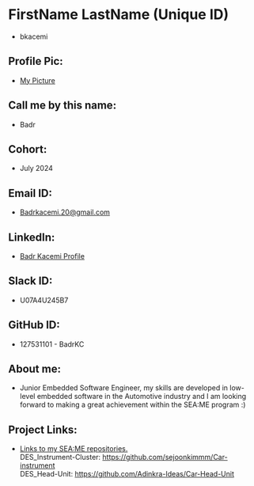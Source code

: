 # FirstName LastName (Unique ID)
- bkacemi
## Profile Pic: 
- [My Picture](https://avatars.githubusercontent.com/u/127531101?s=400&u=86ab8337761f924a83696dd315398a5719433b65&v=4)
## Call me by this name: 
- Badr
## Cohort: 
- July 2024
## Email ID:
- Badrkacemi.20@gmail.com
## LinkedIn:
- [Badr Kacemi Profile](https://www.linkedin.com/in/badrkacemi/)
## Slack ID: 
- U07A4U245B7
## GitHub ID: 
- 127531101 - BadrKC
## About me: 
- Junior Embedded Software Engineer, my skills are developed in low-level embedded software in the Automotive industry and I am looking forward to making a great achievement within the SEA:ME program :)
## Project Links:
- [Links to my SEA:ME repositories.](https://github.com/BadrKC/SEA-ME-Students)  
DES_Instrument-Cluster: https://github.com/sejoonkimmm/Car-instrument  
DES_Head-Unit: https://github.com/Adinkra-Ideas/Car-Head-Unit